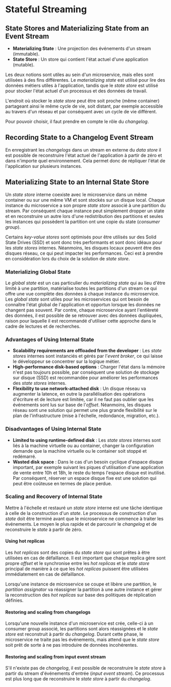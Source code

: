 # Stateful Streaming

## State Stores and Materializing State from an Event Stream

- **Materializing State** : Une projection des événements d'un stream (immutable).
- **State Store** : Un store qui contient l'état actuel d'une application (mutable).

Les deux notions sont utiles au sein d'un microservice, mais elles sont utilisées à des fins différentes. Le _materializing state_ est utilisé pour lire des données métiers utiles à l'application, tandis que le _state store_ est utilisé pour stocker l'état actuel d'un processus et des données de travail.

L'endroit où stocker le _state store_ peut être soit proche (même container) partageant ainsi le même cycle de vie, soit distant, par exemple accessible au travers d'un réseau et par conséquent avec un cycle de vie différent.

Pour pouvoir choisir, il faut prendre en compte le rôle du _changelog_.

## Recording State to a Changelog Event Stream

En enregistrant les _changelogs_ dans un stream en externe du _data store_ il est possible de reconstruire l'état actuel de l'application à partir de zéro et dans n'importe quel environnement. Cela permet donc de répliquer l'état de l'application sur plusieurs instances.

## Materializing State to an Internal State Store

Un _state store_ interne coexiste avec le microservice dans un même container ou sur une même VM et sont stockés sur un disque local. Chaque instance du microservice a son propre _state store_ associé à une partition du stream. Par conséquent chaque instance peut simplement dropper un state et en reconstruire un autre lors d'une redistribution des partitions et seules les instances qui possèdent la partition ont une copie du state (_consumer group_).

Certains _key-value stores_ sont optimisés pour être utilisés sur des Solid State Drives (SSD) et sont donc très performants et sont donc idéaux pour les _state stores_ internes. Néanmoins, les disques locaux peuvent être des disques réseau, ce qui peut impacter les performances. Ceci est à prendre en considération lors du choix de la solution de _state store_.

### Materializing Global State

Le _global state_ est un cas particulier du _materializing state_ qui au lieu d'être limité à une partition, matérialise toutes les partitions d'un stream ce qui offre une vue complète des données à chaque instance du microservice. Les _global state_ sont utiles pour les microservices qui ont besoin de connaître l'état global de l'application et opportun lorsque les données ne changent pas souvent. Par contre, chaque microservice ayant l'entièreté des données, il est possible de se retrouver avec des données dupliquées, raison pour laquelle il est recommandé d'utiliser cette approche dans le cadre de lectures et de recherches.

### Advantages of Using Internal State

- **Scalability requirements are offloaded from the developer** : Les _state stores_ internes sont instanciés et gérés par l'_event broker_, ce qui laisse le développeur se concentrer sur la logique métier.
- **High-performance disk-based options** : Charger l'état dans la mémoire n'est pas toujours possible, par conséquent une solution de stockage sur disque (SSD) est recommandée pour améliorer les performances des _state stores_ internes.
- **Flexibility to use network-attached disk** : Un disque réseau va augmenter la latence, en outre la parallélisation des opérations d'écriture et de lecture est limitée, car il ne faut pas oublier que les événements sont lus sur base de l'_offset_. Néanmoins, les disques réseau sont une solution qui permet une plus grande flexibilité sur le plan de l'infrastructure (mise à l'échelle, redondance, migration, etc.).

### Disadvantages of Using Internal State

- **Limited to using runtime-defined disk** : Les _state stores_ internes sont liés à la machine virtuelle ou au container, changer la configuration demande que la machine virtuelle ou le container soit stoppé et redémarré.
- **Wasted disk space** : Dans le cas d'un besoin cyclique d'espace disque important, par exemple suivant les piques d'utilisation d'une application de vente entre 10h et 18h, le reste du temps l'espace disque est inutilisé. Par conséquent, réserver un espace disque fixe est une solution qui peut être coûteuse en termes de place perdue.

### Scaling and Recovery of Internal State

Mettre à l'échelle et restauré un _state store_ interne est une tâche identique à celle de la construction d'un _state_. Le processus de construction d'un _state_ doit être terminé avant que le microservice ne commence à traiter les événements. Le moyen le plus rapide et de parcourir le _changelog_ et de reconstruire le _state_ à partir de zéro.

#### Using hot replicas

Les _hot replicas_ sont des copies du _state store_ qui sont prêtes à être utilisées en cas de défaillance. Il est important que chaque replica gère sont propre _offset_ et le synchronise entre les _hot replicas_ et le _state store_ principal de manière à ce que les _hot replicas_ puissent être utilisées immédiatement en cas de défaillance.

Lorsqu'une instance de microservice se coupe et libère une partition, le _partition assignator_ va réassigner la partition à une autre instance et gérer la reconstruction des _hot replicas_ sur base des politiques de réplication définies.

#### Restoring and scaling from changelogs

Lorsqu'une nouvelle instance d'un microservice est crée, celle-ci à un consumer group associé, les partitions sont alors réassignées et le _state store_ est reconstruit à partir du _changelog_. Durant cette phase, le microservice ne traite pas les événements, mais attend que le _state store_ soit prêt de sorte à ne pas introduire de données incohérentes.

#### Restoring and scaling from input event stream

S'il n'existe pas de _changelog_, il est possible de reconstruire le _state store_ à partir du stream d'événements d'entrée (_input event stream_). Ce processus est plus long que de reconstruire le _state store_ à partir du _changelog_.